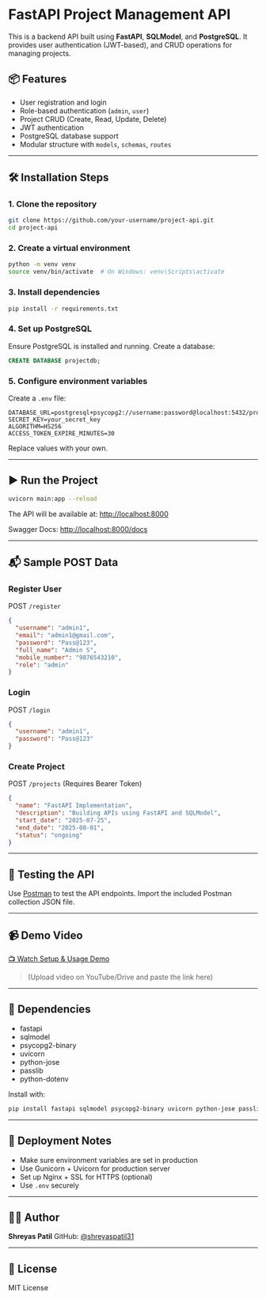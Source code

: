 # FastAPI Project Management API

This is a backend API built using **FastAPI**, **SQLModel**, and **PostgreSQL**. It provides user authentication (JWT-based), and CRUD operations for managing projects.

## 📦 Features

- User registration and login
- Role-based authentication (`admin`, `user`)
- Project CRUD (Create, Read, Update, Delete)
- JWT authentication
- PostgreSQL database support
- Modular structure with `models`, `schemas`, `routes`

---

## 🛠️ Installation Steps

### 1. Clone the repository

```bash
git clone https://github.com/your-username/project-api.git
cd project-api
````

### 2. Create a virtual environment

```bash
python -m venv venv
source venv/bin/activate  # On Windows: venv\Scripts\activate
```

### 3. Install dependencies

```bash
pip install -r requirements.txt
```

### 4. Set up PostgreSQL

Ensure PostgreSQL is installed and running. Create a database:

```sql
CREATE DATABASE projectdb;
```

### 5. Configure environment variables

Create a `.env` file:

```
DATABASE_URL=postgresql+psycopg2://username:password@localhost:5432/projectdb
SECRET_KEY=your_secret_key
ALGORITHM=HS256
ACCESS_TOKEN_EXPIRE_MINUTES=30
```

Replace values with your own.

---

## ▶️ Run the Project

```bash
uvicorn main:app --reload
```

The API will be available at: [http://localhost:8000](http://localhost:8000)

Swagger Docs: [http://localhost:8000/docs](http://localhost:8000/docs)

---

## 📬 Sample POST Data

### Register User

POST `/register`

```json
{
  "username": "admin1",
  "email": "admin1@gmail.com",
  "password": "Pass@123",
  "full_name": "Admin S",
  "mobile_number": "9876543210",
  "role": "admin"
}
```

### Login

POST `/login`

```json
{
  "username": "admin1",
  "password": "Pass@123"
}
```

### Create Project

POST `/projects` (Requires Bearer Token)

```json
{
  "name": "FastAPI Implementation",
  "description": "Building APIs using FastAPI and SQLModel",
  "start_date": "2025-07-25",
  "end_date": "2025-08-01",
  "status": "ongoing"
}
```

---

## 🧪 Testing the API

Use [Postman](https://www.postman.com/) to test the API endpoints. Import the included Postman collection JSON file.

---

## 📹 Demo Video

[📺 Watch Setup & Usage Demo](https://your-demo-link.com)

> (Upload video on YouTube/Drive and paste the link here)

---

## 🧰 Dependencies

* fastapi
* sqlmodel
* psycopg2-binary
* uvicorn
* python-jose
* passlib
* python-dotenv

Install with:

```bash
pip install fastapi sqlmodel psycopg2-binary uvicorn python-jose passlib python-dotenv
```

---

## 🚀 Deployment Notes

* Make sure environment variables are set in production
* Use Gunicorn + Uvicorn for production server
* Set up Nginx + SSL for HTTPS (optional)
* Use `.env` securely

---

## 👨‍💻 Author

**Shreyas Patil**
GitHub: [@shreyaspatil31](https://github.com/shreyaspatil31)

---

## 📄 License

MIT License

```
